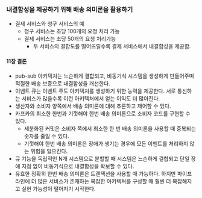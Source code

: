 ### 내결함성을 제공하기 위해 배송 의미론을 활용하기
* 결제 서비스와 청구 서비스의 예
  * 청구 서비스는 초당 100개의 요청 처리 가능
  * 결제 서비스는 초당 50개의 요청 처리가능
    * 두 서비스의 결합도를 떨어뜨릴수록 결제 서비스에서 내결함성을 제공함.

#### 11장 결론
* pub-sub 아키텍처는 느슨하게 결합되고, 비동기식 시스템을 생성하게 만들어주며 적절한 배송 보증으로 내결함성을 개선한다.
* 이벤트 큐는 이벤트 주도 아키텍처를 생성하기 위한 능력을 제공한다. 서로 통신하는 서비스가 많을수록 이런 아키텍처에서 얻는 이익도 더 많아진다.
* 생산자와 소비자 양쪽에서 배송 의미론에 대해 추론하고 제어할 수 있다.
* 카프카의 최소한 한번과 기껏해야 한번 배송 의미론으로 소비자 코드를 구현할 수 있다.
  * 세분화된 커밋은 소비자 쪽에서 최소한 한 번 배송 의미론을 사용할 때 중복되는 숫자를 줄일 수 있다.
  * 기껏해야 한번 배송 의미론은 장애가 생기는 경우에 모든 이벤트를 처리하지 않는 위험을 일으킨다.
* 큐 기능을 독립적인  N개 시스템으로 분할할 때 시스템은 느슨하게 결합되고 단일 장애 지점 없이 비동기식으로 내결함성을 확보할 수 있다.
* 유효한 정확히 한번 배송 의미론은 트랜잭션을 사용할 때 가능하다. 하지만 파이프라인에 더 많은 서비스가 존재하는 복잡한 아키텍처를 구성할 때 훨씬 더 복잡해지고 실현 가능성이 떨어지기 시작한다.